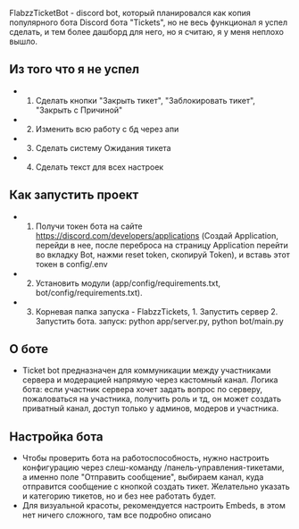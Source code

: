 FlabzzTicketBot - discord bot, который планировался как копия популярного бота Discord бота "Tickets", но не весь функционал я успел сделать, и тем более дашборд для него, но я считаю, я у меня неплохо вышло. 

## Из того что я не успел
* 1. Сделать кнопки "Закрыть тикет", "Заблокировать тикет", "Закрыть с Причиной"
* 2. Изменить всю работу с бд через апи
* 3. Сделать систему Ожидания тикета
* 4. Сделать текст для всех настроек

## Как запустить проект
* 1. Получи токен бота на сайте https://discord.com/developers/applications (Создай Application, перейди в нее, после переброса на страницу Application перейти во вкладку Bot, нажми reset token, скопируй Token), и вставь этот токен в config/.env
* 2. Установить модули (app/config/requirements.txt, bot/config/requirements.txt).
* 3. Корневая папка запуска - FlabzzTickets, 1. Запустить сервер 2. Запустить бота. запуск: python app/server.py, python bot/main.py


## О боте
* Ticket bot предназначен для коммуникации между участниками сервера и модерацией напрямую через кастомный канал. Логика бота: если участник сервера хочет задать вопрос по серверу, пожаловаться на участника, получить роль и тд, он может создать приватный канал, доступ только у админов, модеров и участника.

## Настройка бота
* Чтобы проверить бота на работоспособность, нужно настроить конфигурацию через слеш-команду /панель-управления-тикетами, а именно поле "Отправить сообщение", выбираем канал, куда отправится сообщение с кнопкой создать тикет. Желательно указать и категорию тикетов, но и без нее работать будет.
* Для визуальной красоты, рекомендуется настроить Embeds, в этом нет ничего сложного, там все подробно описано
